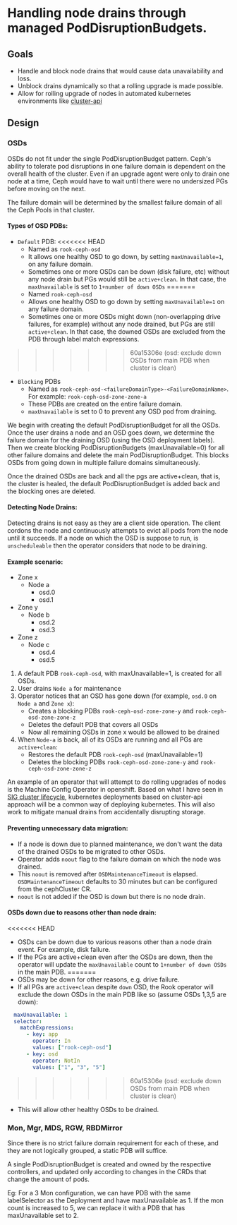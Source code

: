 # Handling node drains through managed PodDisruptionBudgets.

## Goals

- Handle and block node drains that would cause data unavailability and loss.
- Unblock drains dynamically so that a rolling upgrade is made possible.
- Allow for rolling upgrade of nodes in automated kubernetes environments like [cluster-api](https://github.com/kubernetes-sigs/cluster-api)



## Design

### OSDs

OSDs do not fit under the single PodDisruptionBudget pattern. Ceph's ability to tolerate pod disruptions in one failure domain is dependent on the overall health of the cluster.
Even if an upgrade agent were only to drain one node at a time, Ceph would have to wait until there were no undersized PGs before moving on the next.

The failure domain will be determined by the smallest failure domain of all the Ceph Pools in that cluster.

#### Types of OSD PDBs:
- `Default` PDB:
<<<<<<< HEAD
    - Named as `rook-ceph-osd`
    - It allows one healthy OSD to go down, by setting `maxUnavailable=1`, on any failure domain.
    - Sometimes one or more OSDs can be down (disk failure, etc) without any node drain but PGs would still be `active+clean`. In that case, the `maxUnavailable` is set to `1+number of down OSDs`
=======
    - Named `rook-ceph-osd`
    - Allows one healthy OSD to go down by setting `maxUnavailable=1` on any failure domain.
    - Sometimes one or more OSDs might down (non-overlapping drive failures, for example) without any node drained, but PGs are still `active+clean`. In that case, the downed OSDs are excluded from the PDB through label match expressions.
>>>>>>> 60a15306e (osd: exclude down OSDs from main PDB when cluster is clean)
- `Blocking` PDBs
    - Named as `rook-ceph-osd-<failureDomainType>-<FailureDomainName>`. For example: `rook-ceph-osd-zone-zone-a`
    - These PDBs are created on the entire failure domain.
    - `maxUnavailable` is set to 0 to prevent any OSD pod from draining.

We begin with creating the default PodDisruptionBudget for all the OSDs. Once the user drains a node and an OSD goes down, we determine the failure domain for the draining OSD (using the OSD deployment labels). Then we create blocking PodDisruptionBudgets (maxUnavailable=0) for all other failure domains and delete the main PodDisruptionBudget. This blocks OSDs from going down in multiple failure domains simultaneously.

Once the drained OSDs are back and all the pgs are active+clean, that is, the cluster is healed, the default PodDisruptionBudget is added back and the blocking ones are deleted.

#### Detecting Node Drains:
Detecting drains is not easy as they are a client side operation. The client cordons the node and continuously attempts to evict all pods from the node until it succeeds. If a node on which the OSD is suppose to run, is `unscheduleable` then the operator considers that node to be draining.

#### Example scenario:

- Zone x
  - Node a
    - osd.0
    - osd.1
- Zone y
  - Node b
    - osd.2
    - osd.3
- Zone z
  - Node c
    - osd.4
    - osd.5

1. A default PDB `rook-ceph-osd`, with maxUnavailable=1, is created for all OSDs.
2. User drains `Node a` for maintenance
3. Operator notices that an OSD has gone down (for example, `osd.0` on `Node a` and `Zone x`):
   - Creates a blocking PDBs `rook-ceph-osd-zone-zone-y` and `rook-ceph-osd-zone-zone-z`
   - Deletes the default PDB that covers all OSDs
   - Now all remaining OSDs in zone x would be allowed to be drained
4. When `Node-a` is back, all of its OSDs are running and all PGs are `active+clean`:
   - Restores the default PDB `rook-ceph-osd` (maxUnavailable=1)
   - Deletes the blocking PDBs `rook-ceph-osd-zone-zone-y` and `rook-ceph-osd-zone-zone-z`

An example of an operator that will attempt to do rolling upgrades of nodes is the Machine Config Operator in openshift. Based on what I have seen in
[SIG cluster lifecycle](https://github.com/kubernetes/community/tree/master/sig-cluster-lifecycle), kubernetes deployments based on cluster-api approach will be
a common way of deploying kubernetes. This will also work to mitigate manual drains from accidentally disrupting storage.


#### Preventing unnecessary data migration:
- If a node is down due to planned maintenance, we don't want the data of the drained OSDs to be migrated to other OSDs.
- Operator adds `noout` flag to the failure domain on which the node was drained.
- This `noout` is removed after `OSDMaintenanceTimeout` is elapsed. `OSDMaintenanceTimeout` defaults to 30 minutes but can be configured from the cephCluster CR.
- `noout` is not added if the OSD is down but there is no node drain.

#### OSDs down due to reasons other than node drain:
<<<<<<< HEAD
- OSDs can be down due to various reasons other than a node drain event. For example, disk failure.
- If the PGs are active+clean even after the OSDs are down, then the operator will update the `maxUnavailable` count to `1+number of down OSDs` in the main PDB.
=======
- OSDs may be down for other reasons, e.g. drive failure.
- If all PGs are `active+clean` despite `down` OSD, the Rook operator will exclude the down OSDs in the main PDB like so (assume OSDs 1,3,5 are down):
```yaml
  maxUnavailable: 1
  selector:
    matchExpressions:
      - key: app
        operator: In
        values: ["rook-ceph-osd"]
      - key: osd
        operator: NotIn
        values: ["1", "3", "5"]
```
>>>>>>> 60a15306e (osd: exclude down OSDs from main PDB when cluster is clean)
- This will allow other healthy OSDs to be drained.

### Mon, Mgr, MDS, RGW, RBDMirror

Since there is no strict failure domain requirement for each of these, and they are not logically grouped, a static PDB will suffice.

A single PodDisruptionBudget is created and owned by the respective controllers, and updated only according to changes in the CRDs that change the amount of pods.

Eg: For a 3 Mon configuration, we can have PDB with the same labelSelector as the Deployment and have maxUnavailable as 1.
If the mon count is increased to 5, we can replace it with a PDB that has maxUnavailable set to 2.

